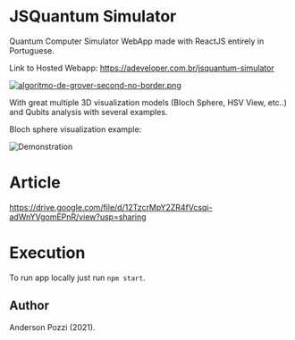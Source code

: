 # JSQuantum Simulator

Quantum Computer Simulator WebApp made with ReactJS entirely in Portuguese. 

Link to Hosted Webapp: https://adeveloper.com.br/jsquantum-simulator

[![algoritmo-de-grover-second-no-border.png](https://i.postimg.cc/yNCCvyBT/algoritmo-de-grover-second-no-border.png)](https://postimg.cc/SndPK8nX)

With great multiple 3D visualization models (Bloch Sphere, HSV View, etc..) and Qubits analysis with several examples.

Bloch sphere visualization example:

![Demonstration](https://s6.gifyu.com/images/Animationba0b64f7bdbe1e36.gif)

# Article 

https://drive.google.com/file/d/12TzcrMpY2ZR4fVcsqi-adWnYVgomEPnR/view?usp=sharing


# Execution

To run app locally just run `npm start`.

## Author

Anderson Pozzi (2021).
